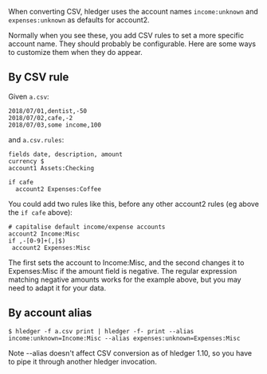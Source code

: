 When converting CSV, hledger uses the account names `income:unknown` and `expenses:unknown` as defaults for account2.

Normally when you see these, you add CSV rules to set a more specific account name. 
They should probably be configurable.
Here are some ways to customize them when they do appear. 

## By CSV rule

Given `a.csv`:
```
2018/07/01,dentist,-50
2018/07/02,cafe,-2
2018/07/03,some income,100
```

and `a.csv.rules`:
```
fields date, description, amount
currency $
account1 Assets:Checking

if cafe
  account2 Expenses:Coffee
```

You could add two rules like this, before any other account2 rules (eg above the `if cafe` above):
```
# capitalise default income/expense accounts
account2 Income:Misc
if ,-[0-9]+(,|$)
 account2 Expenses:Misc
```

The first sets the account to Income:Misc, 
and the second changes it to Expenses:Misc if the amount field is negative.
The regular expression matching negative amounts works for the example above, but you may need to adapt it for your data.

## By account alias

```
$ hledger -f a.csv print | hledger -f- print --alias income:unknown=Income:Misc --alias expenses:unknown=Expenses:Misc
```

Note --alias doesn't affect CSV conversion as of hledger 1.10, so you have to pipe it through another hledger invocation.
